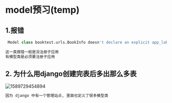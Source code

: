 # model预习(temp)

##       1.报错

```python
 Model class booktest.urls.BookInfo doesn't declare an explicit app_label and isn't in an application in INSTALLED_APPS. 
    
这一类报错一般是没注册子应用
有模型类是必须要注册子应用

```

##        2. 为什么用django创建完表后多出那么多表

![1589729454894](C:\Users\86155\AppData\Roaming\Typora\typora-user-images\1589729454894.png)

```python
因为 django 中有一个管理站点, 里面也定义了很多模型类
```






## 